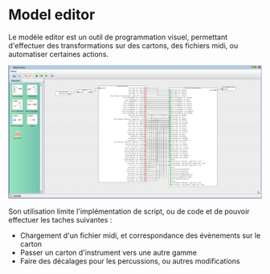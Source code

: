 # Model editor

Le modèle editor est un outil de programmation visuel, permettant d'effectuer des transformations sur des cartons, des fichiers midi, ou automatiser certaines actions.

![](model_editor_graph.png)

Son utilisation limite l'implémentation de script, ou de code et de pouvoir effectuer les taches suivantes :

- Chargement d'un fichier midi, et correspondance des évènements sur le carton
- Passer un carton d'instrument vers une autre gamme
- Faire des décalages pour les percussions, ou autres modifications

